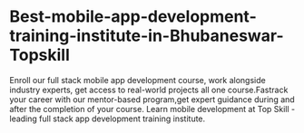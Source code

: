 # Best-mobile-app-development-training-institute-in-Bhubaneswar-Topskill
Enroll our full stack mobile app development course, work alongside industry experts, get access to real-world projects all  one course.Fastrack your career with our mentor-based program,get expert guidance during and after the completion of your course. Learn mobile development at Top Skill -  leading full stack app development training institute.
